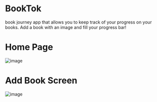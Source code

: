 # BookTok
book journey app that allows you to keep track of your progress on your books.
Add a book with an image and fill your progress bar!

# Home Page
![image](https://github.com/user-attachments/assets/8747d893-323f-4a0f-8096-a215b4e5bf0b)

# Add Book Screen
![image](https://github.com/user-attachments/assets/55f89f6b-f4bb-474d-8f82-22c837656a04)
